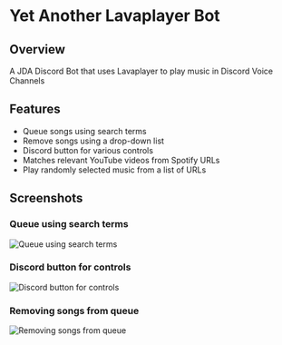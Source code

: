 # Yet Another Lavaplayer Bot

## Overview
A JDA Discord Bot that uses Lavaplayer to play music in Discord Voice Channels

## Features
- Queue songs using search terms
- Remove songs using a drop-down list
- Discord button for various controls
- Matches relevant YouTube videos from Spotify URLs
- Play randomly selected music from a list of URLs

## Screenshots
### Queue using search terms
![Queue using search terms](https://user-images.githubusercontent.com/21994085/227810542-26cfb171-9445-4ebf-b57f-575cb5749740.png)

### Discord button for controls
![Discord button for controls](https://user-images.githubusercontent.com/21994085/227810572-07229a75-b2e6-43e2-8cac-bd63418d902f.png)

### Removing songs from queue
![Removing songs from queue](https://user-images.githubusercontent.com/21994085/227810690-36b3b0c0-1b85-4fe4-b4a1-17d353208276.png)
